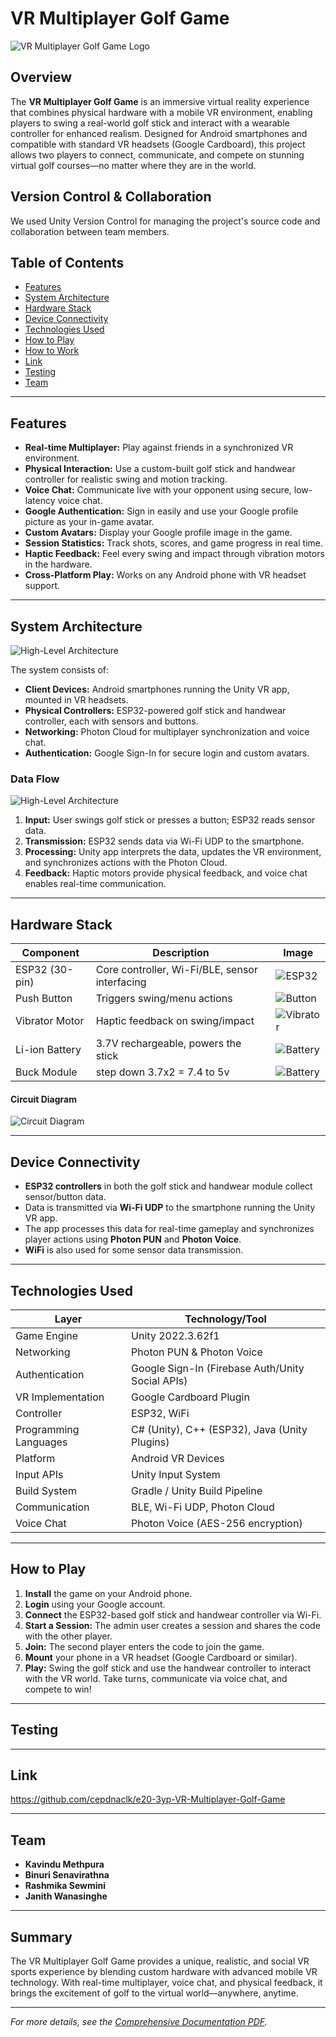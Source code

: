 # VR Multiplayer Golf Game

![VR Multiplayer Golf Game Logo](docs/images/vr_golf_logo.png)

## Overview



The **VR Multiplayer Golf Game** is an immersive virtual reality experience that combines physical hardware with a mobile VR environment, enabling players to swing a real-world golf stick and interact with a wearable controller for enhanced realism. Designed for Android smartphones and compatible with standard VR headsets (Google Cardboard), this project allows two players to connect, communicate, and compete on stunning virtual golf courses—no matter where they are in the world.

## Version Control & Collaboration
We used Unity Version Control for managing the project's source code and collaboration between team members.


## Table of Contents

- [Features](#features)
- [System Architecture](#system-architecture)
- [Hardware Stack](#hardware-stack)
- [Device Connectivity](#device-connectivity)
- [Technologies Used](#technologies-used)
- [How to Play](#how-to-play)
- [How to Work](#how-to-work)
- [Link](#Link)
- [Testing](#Testing)
- [Team](#team)

---

## Features

- **Real-time Multiplayer:** Play against friends in a synchronized VR environment.
- **Physical Interaction:** Use a custom-built golf stick and handwear controller for realistic swing and motion tracking.
- **Voice Chat:** Communicate live with your opponent using secure, low-latency voice chat.
- **Google Authentication:** Sign in easily and use your Google profile picture as your in-game avatar.
- **Custom Avatars:** Display your Google profile image in the game.
- **Session Statistics:** Track shots, scores, and game progress in real time.
- **Haptic Feedback:** Feel every swing and impact through vibration motors in the hardware.
- **Cross-Platform Play:** Works on any Android phone with VR headset support.

---

## System Architecture

![High-Level Architecture](docs/images/device_connection.png)

The system consists of:
- **Client Devices:** Android smartphones running the Unity VR app, mounted in VR headsets.
- **Physical Controllers:** ESP32-powered golf stick and handwear controller, each with sensors and buttons.
- **Networking:** Photon Cloud for multiplayer synchronization and voice chat.
- **Authentication:** Google Sign-In for secure login and custom avatars.

### Data Flow

![High-Level Architecture](docs/images/data_flow.png)
1. **Input:** User swings golf stick or presses a button; ESP32 reads sensor data.
2. **Transmission:** ESP32 sends data via Wi-Fi UDP to the smartphone.
3. **Processing:** Unity app interprets the data, updates the VR environment, and synchronizes actions with the Photon Cloud.
4. **Feedback:** Haptic motors provide physical feedback, and voice chat enables real-time communication.

---

## Hardware Stack

| Component         | Description                                                 | Image                                      |
|-------------------|------------------------------------------------------------|--------------------------------------------|
| ESP32 (30-pin)    | Core controller, Wi-Fi/BLE, sensor interfacing             | ![ESP32](docs/images/esp32.png)      |
| Push Button       | Triggers swing/menu actions                                | ![Button](docs/images/button.png)     |
| Vibrator Motor    | Haptic feedback on swing/impact                            | ![Vibrator](docs/images/vibrator.png) |
| Li-ion Battery    | 3.7V rechargeable, powers the stick                        | ![Battery](docs/images/battery.png)   |
| Buck Module   | step down 3.7x2 = 7.4 to 5v                        | ![Battery](docs/images/buck.png)   |


#### Circuit Diagram

![Circuit Diagram](docs/images/circuit_diagram_vr_golf.png)

---

## Device Connectivity

- **ESP32 controllers** in both the golf stick and handwear module collect sensor/button data.
- Data is transmitted via **Wi-Fi UDP** to the smartphone running the Unity VR app.
- The app processes this data for real-time gameplay and synchronizes player actions using **Photon PUN** and **Photon Voice**.
- **WiFi** is also used for some sensor data transmission.

---

## Technologies Used

| Layer                  | Technology/Tool                                   |
|------------------------|--------------------------------------------------|
| Game Engine            | Unity 2022.3.62f1                                |
| Networking             | Photon PUN & Photon Voice                        |
| Authentication         | Google Sign-In (Firebase Auth/Unity Social APIs) |
| VR Implementation      | Google Cardboard Plugin                          |
| Controller             | ESP32, WiFi                                      |
| Programming Languages  | C# (Unity), C++ (ESP32), Java (Unity Plugins)    |
| Platform               | Android VR Devices                               |
| Input APIs             | Unity Input System                               |
| Build System           | Gradle / Unity Build Pipeline                    |
| Communication          | BLE, Wi-Fi UDP, Photon Cloud                     |
| Voice Chat             | Photon Voice (AES-256 encryption)                |

---

## How to Play

1. **Install** the game on your Android phone.
2. **Login** using your Google account.
3. **Connect** the ESP32-based golf stick and handwear controller via Wi-Fi.
4. **Start a Session:** The admin user creates a session and shares the code with the other player.
5. **Join:** The second player enters the code to join the game.
6. **Mount** your phone in a VR headset (Google Cardboard or similar).
7. **Play:** Swing the golf stick and use the handwear controller to interact with the VR world. Take turns, communicate via voice chat, and compete to win!

---
## Testing

---
## Link
https://github.com/cepdnaclk/e20-3yp-VR-Multiplayer-Golf-Game


---

## Team

- **Kavindu Methpura**
- **Binuri Senavirathna**
- **Rashmika Sewmini**
- **Janith Wanasinghe**

---

## Summary

The VR Multiplayer Golf Game provides a unique, realistic, and social VR sports experience by blending custom hardware with advanced mobile VR technology. With real-time multiplayer, voice chat, and physical feedback, it brings the excitement of golf to the virtual world—anywhere, anytime.

---

*For more details, see the [Comprehensive Documentation PDF](docs/docs/user_manual.pdf).*
